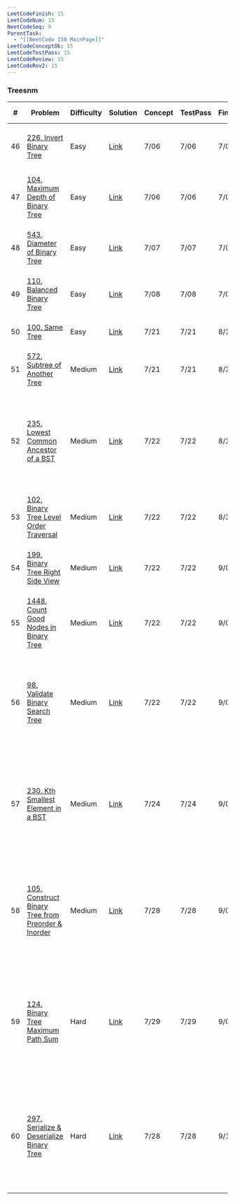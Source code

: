 ```yaml
---
LeetCodeFinish: 15
LeetCodeNum: 15
NeetCodeSeq: 9
ParentTask:
  - "[[NeetCode 150 MainPage]]"
LeetCodeConceptOk: 15
LeetCodeTestPass: 15
LeetCodeReview: 15
LeetCodeRev2: 15
---
```


### Treesnm 

| #   | Problem                                                                                                                                                    | Difficulty | Solution                                                                                        | Concept | TestPass | Finish | Review | Review 2nd | Note                                                                                                     |
| --- | ---------------------------------------------------------------------------------------------------------------------------------------------------------- | ---------- | ----------------------------------------------------------------------------------------------- | ------- | -------- | ------ | ------ | ---------- | -------------------------------------------------------------------------------------------------------- |
| 46  | [226. Invert Binary Tree](https://leetcode.com/problems/invert-binary-tree/)                                                                               | Easy       | [Link](https://neetcode.io/solutions/invert-binary-tree)                                        | 7/06    | 7/06     | 7/06   | 9/01   | 10/23      | [[226. Invert Binary Tree - Main]]                                                                       |
| 47  | [104. Maximum Depth of Binary Tree](https://leetcode.com/problems/maximum-depth-of-binary-tree/)                                                           | Easy       | [Link](https://neetcode.io/solutions/maximum-depth-of-binary-tree)                              | 7/06    | 7/06     | 7/06   | 9/01   | 10/23      | [[104. Maximum Depth of Binary Tree - Main]]                                                             |
| 48  | [543. Diameter of Binary Tree](https://leetcode.com/problems/diameter-of-binary-tree/)                                                                     | Easy       | [Link](https://neetcode.io/solutions/diameter-of-binary-tree)                                   | 7/07    | 7/07     | 7/07   | 9/01   | 10/23      | [[543. Diameter of Binary Tree - Main]]                                                                  |
| 49  | [110. Balanced Binary Tree](https://leetcode.com/problems/balanced-binary-tree/)                                                                           | Easy       | [Link](https://neetcode.io/solutions/balanced-binary-tree)                                      | 7/08    | 7/08     | 7/08   | 8/31   | 10/23      | [[110. Balanced Binary Tree - Main]]                                                                     |
| 50  | [100. Same Tree](https://leetcode.com/problems/same-tree/)                                                                                                 | Easy       | [Link](https://neetcode.io/solutions/same-tree)                                                 | 7/21    | 7/21     | 8/31   | 8/31   | 10/25      | [[100. Same Tree - Main]]                                                                                |
| 51  | [572. Subtree of Another Tree](https://leetcode.com/problems/subtree-of-another-tree/)                                                                     | Medium     | [Link](https://neetcode.io/solutions/subtree-of-another-tree)                                   | 7/21    | 7/21     | 8/31   | 8/31   | 10/25      | [[572. Subtree of Another Tree - Main]]                                                                  |
| 52  | [235. Lowest Common Ancestor of a BST](https://leetcode.com/problems/lowest-common-ancestor-of-a-binary-search-tree/)                                      | Medium     | [Link](https://neetcode.io/solutions/lowest-common-ancestor-of-a-binary-search-tree)            | 7/22    | 7/22     | 8/31   | 8/31   | 10/26      | [[235. Lowest Common Ancestor of a BST - Main]] - **複習1st 還算順利 / 複習2nd 卡很久**                             |
| 53  | [102. Binary Tree Level Order Traversal](https://leetcode.com/problems/binary-tree-level-order-traversal/)                                                 | Medium     | [Link](https://neetcode.io/solutions/binary-tree-level-order-traversal)                         | 7/22    | 7/22     | 8/31   | 8/31   | 10/23      | [[102. Binary Tree Level Order Traversal - Main]]                                                        |
| 54  | [199. Binary Tree Right Side View](https://leetcode.com/problems/binary-tree-right-side-view/)                                                             | Medium     | [Link](https://neetcode.io/solutions/binary-tree-right-side-view)                               | 7/22    | 7/22     | 9/02   | 9/02   | 10/27      | [[199. Binary Tree Right Side View - Main]]                                                              |
| 55  | [1448. Count Good Nodes in Binary Tree](https://leetcode.com/problems/count-good-nodes-in-binary-tree/)                                                    | Medium     | [Link](https://neetcode.io/solutions/count-good-nodes-in-binary-tree)                           | 7/22    | 7/22     | 9/02   | 9/02   | 10/27      | [[1448. Count Good Nodes in Binary Tree - Main]]                                                         |
| 56  | [98. Validate Binary Search Tree](https://leetcode.com/problems/validate-binary-search-tree/)                                                              | Medium     | [Link](https://neetcode.io/solutions/validate-binary-search-tree)                               | 7/22    | 7/22     | 9/02   | 9/02   | 10/25      | [[98. Validate Binary Search Tree - Main]] - **優先複習（1st) / 仍然要想一陣 (2nd)**                                |
| 57  | [230. Kth Smallest Element in a BST](https://leetcode.com/problems/kth-smallest-element-in-a-bst/)                                                         | Medium     | [Link](https://neetcode.io/solutions/kth-smallest-element-in-a-bst)                             | 7/24    | 7/24     | 9/03   | 9/03   | 10/24      | [[230. Kth Smallest Element in a BST - Main]] - **優先複習(1st) / 第二次還是需要想 (BST 概念不熟) (2nd)**                |
| 58  | [105. Construct Binary Tree from Preorder & Inorder](https://leetcode.com/problems/construct-binary-tree-from-preorder-and-inorder-traversal/description/) | Medium     | [Link](https://neetcode.io/solutions/construct-binary-tree-from-preorder-and-inorder-traversal) | 7/28    | 7/28     | 9/04   | 9/12   | 10/24      | [[105. Construct Binary Tree from Preorder & Inorder - Main]] - **很難，必練(1st) / 第二次還是寫很久 (2nd)**          |
| 59  | [124. Binary Tree Maximum Path Sum](https://leetcode.com/problems/binary-tree-maximum-path-sum/)                                                           | Hard       | [Link](https://neetcode.io/solutions/binary-tree-maximum-path-sum)                              | 7/29    | 7/29     | 9/04   | 9/03   | 10/24      | [[124. Binary Tree Maximum Path Sum - Main]] - **需要注意 (1st / 2nd 想到的做法不同)，邊界條件容易錯 (2nd)**                |
| 60  | [297. Serialize & Deserialize Binary Tree](https://leetcode.com/problems/serialize-and-deserialize-binary-tree/description/)                               | Hard       | [Link](https://neetcode.io/solutions/serialize-and-deserialize-binary-tree)                     | 7/28    | 7/28     | 9/12   | 9/12   | 10/23      | [[297. Serialize & Deserialize Binary Tree - Main]] - **需要注意 (1st) / Serialize 和 de-Serialize 練習 (2nd)** |
